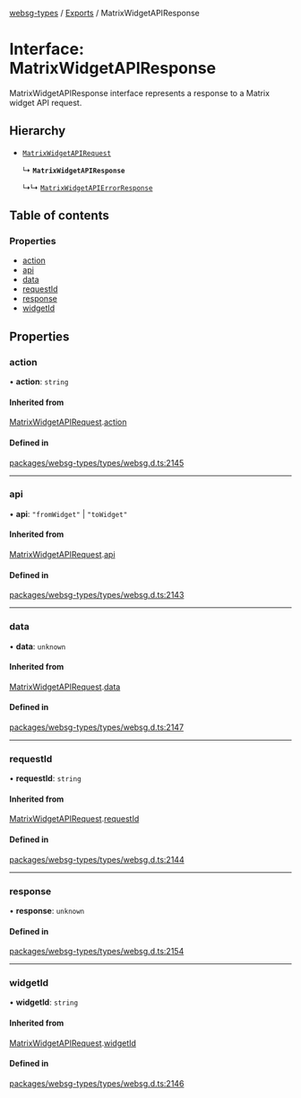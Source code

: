[websg-types](../README.md) / [Exports](../modules.md) / MatrixWidgetAPIResponse

# Interface: MatrixWidgetAPIResponse

MatrixWidgetAPIResponse interface represents a response to a Matrix widget API request.

## Hierarchy

- [`MatrixWidgetAPIRequest`](MatrixWidgetAPIRequest.md)

  ↳ **`MatrixWidgetAPIResponse`**

  ↳↳ [`MatrixWidgetAPIErrorResponse`](MatrixWidgetAPIErrorResponse.md)

## Table of contents

### Properties

- [action](MatrixWidgetAPIResponse.md#action)
- [api](MatrixWidgetAPIResponse.md#api)
- [data](MatrixWidgetAPIResponse.md#data)
- [requestId](MatrixWidgetAPIResponse.md#requestid)
- [response](MatrixWidgetAPIResponse.md#response)
- [widgetId](MatrixWidgetAPIResponse.md#widgetid)

## Properties

### action

• **action**: `string`

#### Inherited from

[MatrixWidgetAPIRequest](MatrixWidgetAPIRequest.md).[action](MatrixWidgetAPIRequest.md#action)

#### Defined in

[packages/websg-types/types/websg.d.ts:2145](https://github.com/matrix-org/thirdroom/blob/1005fb3d/packages/websg-types/types/websg.d.ts#L2145)

___

### api

• **api**: ``"fromWidget"`` \| ``"toWidget"``

#### Inherited from

[MatrixWidgetAPIRequest](MatrixWidgetAPIRequest.md).[api](MatrixWidgetAPIRequest.md#api)

#### Defined in

[packages/websg-types/types/websg.d.ts:2143](https://github.com/matrix-org/thirdroom/blob/1005fb3d/packages/websg-types/types/websg.d.ts#L2143)

___

### data

• **data**: `unknown`

#### Inherited from

[MatrixWidgetAPIRequest](MatrixWidgetAPIRequest.md).[data](MatrixWidgetAPIRequest.md#data)

#### Defined in

[packages/websg-types/types/websg.d.ts:2147](https://github.com/matrix-org/thirdroom/blob/1005fb3d/packages/websg-types/types/websg.d.ts#L2147)

___

### requestId

• **requestId**: `string`

#### Inherited from

[MatrixWidgetAPIRequest](MatrixWidgetAPIRequest.md).[requestId](MatrixWidgetAPIRequest.md#requestid)

#### Defined in

[packages/websg-types/types/websg.d.ts:2144](https://github.com/matrix-org/thirdroom/blob/1005fb3d/packages/websg-types/types/websg.d.ts#L2144)

___

### response

• **response**: `unknown`

#### Defined in

[packages/websg-types/types/websg.d.ts:2154](https://github.com/matrix-org/thirdroom/blob/1005fb3d/packages/websg-types/types/websg.d.ts#L2154)

___

### widgetId

• **widgetId**: `string`

#### Inherited from

[MatrixWidgetAPIRequest](MatrixWidgetAPIRequest.md).[widgetId](MatrixWidgetAPIRequest.md#widgetid)

#### Defined in

[packages/websg-types/types/websg.d.ts:2146](https://github.com/matrix-org/thirdroom/blob/1005fb3d/packages/websg-types/types/websg.d.ts#L2146)
